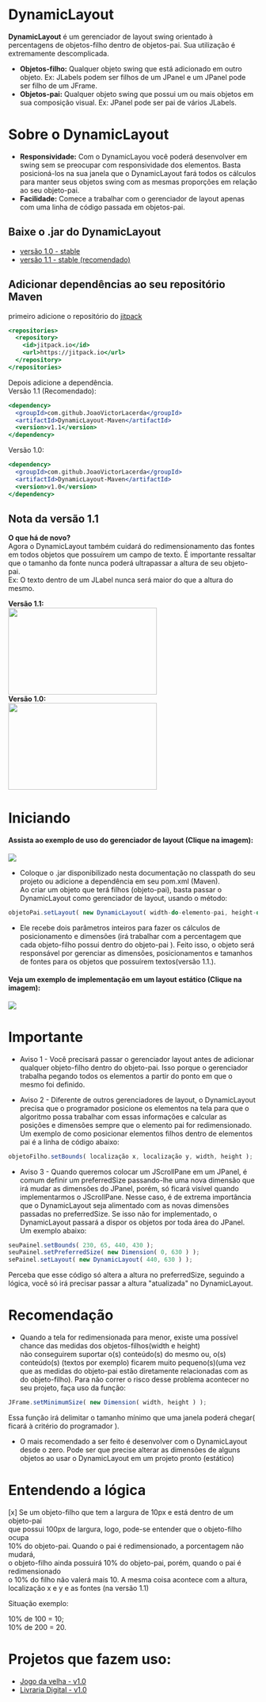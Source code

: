 
# DynamicLayout
**DynamicLayout** é um gerenciador de layout swing orientado à percentagens de objetos-filho dentro de objetos-pai. Sua utilização é extremamente descomplicada.  
- **Objetos-filho:** Qualquer objeto swing que está adicionado em outro objeto. Ex: JLabels podem ser filhos de um JPanel e um JPanel pode ser filho de um JFrame.
- **Objetos-pai:** Qualquer objeto swing que possui um ou mais objetos em sua composição visual. Ex: JPanel pode ser pai de vários JLabels.  
# Sobre o DynamicLayout
* **Responsividade:** Com o DynamicLayou você poderá desenvolver em swing sem se preocupar com responsividade dos elementos. Basta posicioná-los na sua janela que o DynamicLayout fará todos os cálculos para manter seus objetos swing com as mesmas proporções em relação ao seu objeto-pai.  
* **Facilidade:** Comece a trabalhar com o gerenciador de layout apenas com uma linha de código passada em objetos-pai.

## Baixe o .jar do DynamicLayout

- [versão 1.0 - stable](https://github.com/JoaoVictorLacerda/DynamicLayout/raw/main/Jar/DynamicLayout_1.0.jar)
- [versão 1.1 - stable (recomendado)](https://github.com/JoaoVictorLacerda/DynamicLayout/raw/main/Jar/DynamicLayout_1.1.jar)
## Adicionar dependências ao seu repositório Maven
primeiro adicione o repositório do [jitpack](https://jitpack.io/)
```jsx
<repositories>
  <repository>
    <id>jitpack.io</id>
    <url>https://jitpack.io</url>
  </repository>
</repositories>
```
Depois adicione a dependência.  
Versão 1.1 (Recomendado):
```jsx
<dependency>
  <groupId>com.github.JoaoVictorLacerda</groupId>
  <artifactId>DynamicLayout-Maven</artifactId>
  <version>v1.1</version>
</dependency>
```

Versão 1.0:
```jsx
<dependency>
  <groupId>com.github.JoaoVictorLacerda</groupId>
  <artifactId>DynamicLayout-Maven</artifactId>
  <version>v1.0</version>
</dependency>
```

## Nota da versão 1.1  
**O que há de novo?**    
Agora o DynamicLayout também cuidará do redimensionamento das fontes em todos objetos que possuírem um campo de texto. É importante ressaltar que o tamanho da fonte nunca poderá ultrapassar a altura de seu objeto-pai.  
Ex: O texto dentro de um JLabel nunca será maior do que a altura do mesmo.
<p>
 <b>Versão 1.1:</b> <br>
 <img width= "300"  height="175" src="./Gifs/DemoV1.1.gif"> <br>
  <b>Versão 1.0:</b> <br>
 <img width= "300"  height="175" src="./Gifs/DevoV1.0.gif">

</p>


# Iniciando
#### Assista ao exemplo de uso do gerenciador de layout (Clique na imagem):
[![](./Imgs/exemploDeUso.jpg)](http://www.youtube.com/watch?v=SAlTZ1a0dNk "Assista o vídeo")     
- Coloque o .jar disponibilizado nesta documentação no classpath do seu projeto ou adicione a dependência em seu pom.xml (Maven).  
Ao criar um objeto que terá filhos (objeto-pai), basta passar o DynamicLayout como gerenciador de layout, usando o método:
~~~jsx
objetoPai.setLayout( new DynamicLayout( width-do-elemento-pai, height-do-elemento-pai ) );
~~~
- Ele recebe dois parâmetros inteiros para fazer os cálculos de posicionamento e dimensões (irá trabalhar com a percentagem que cada objeto-filho possui dentro do objeto-pai ). Feito isso, o objeto será responsável por gerenciar as dimensões, posicionamentos e tamanhos de fontes para os objetos que possuírem textos(versão 1.1.).

#### Veja um exemplo de implementação em um layout estático (Clique na imagem):
[![](./Imgs/exemploLayoutEstatico.jpg)](http://www.youtube.com/watch?v=tZQjtU_Smd0 "Assista o vídeo")
# Importante  
- Aviso 1 - Você precisará passar o gerenciador layout antes de adicionar qualquer objeto-filho dentro do objeto-pai. Isso porque o gerenciador trabalha pegando todos os elementos a partir do ponto em que o mesmo foi definido.  

- Aviso 2 - Diferente de outros gerenciadores de layout, o DynamicLayout precisa que o programador posicione os elementos na tela para que o algoritmo possa trabalhar com essas informações e calcular as posições e dimensões sempre que o elemento pai for redimensionado. Um exemplo de como posicionar elementos filhos dentro de elementos pai é a linha de código abaixo:
~~~jsx
objetoFilho.setBounds( localização x, localização y, width, height );
~~~ 
- Aviso 3 - Quando queremos colocar um JScrollPane em um JPanel, é comum definir um preferredSize passando-lhe uma nova dimensão que irá mudar as dimensões do JPanel, porém, só ficará visível quando implementarmos o JScrollPane. Nesse caso, é de extrema importância que o DynamicLayout seja alimentado com as novas dimensões passadas no preferredSize. Se isso não for implementado, o DynamicLayout passará a dispor os objetos por toda área do JPanel. Um exemplo abaixo:
 ```jsx
seuPainel.setBounds( 230, 65, 440, 430 );  
seuPainel.setPreferredSize( new Dimension( 0, 630 ) ); 
sePainel.setLayout( new DynamicLayout( 440, 630 ) );  
```
Perceba que esse código só altera a altura no preferredSize, seguindo a lógica, você só irá precisar passar a altura "atualizada" no DynamicLayout.

# Recomendação

- Quando a tela for redimensionada para menor, existe uma possível chance das medidas dos objetos-filhos(width e height)  
não conseguirem suportar o(s) conteúdo(s) do mesmo ou, o(s) conteúdo(s) (textos por exemplo) ficarem muito pequeno(s)(uma vez que as medidas do objeto-pai estão diretamente relacionadas com as do objeto-filho). Para não correr o risco desse problema acontecer no seu projeto, faça uso da função: 
```jsx
JFrame.setMinimumSize( new Dimension( width, height ) );
```
Essa função irá delimitar o tamanho mínimo que uma janela poderá chegar( ficará à critério do programador ).  

- O mais recomendado a ser feito é desenvolver com o DynamicLayout desde o zero. Pode ser que precise alterar as dimensões de alguns objetos ao usar o DynamicLayout em um projeto pronto (estático)

# Entendendo a lógica

[x] Se um objeto-filho que tem a largura de 10px e está dentro de um objeto-pai  
que possui 100px de largura, logo, pode-se entender que o objeto-filho ocupa  
10% do objeto-pai. Quando o pai é redimensionado, a porcentagem não mudará,  
o objeto-filho ainda possuirá 10% do objeto-pai, porém, quando o pai é redimensionado  
o 10% do filho não valerá mais 10. A mesma coisa acontece com a altura, localização x e y e as fontes (na versão 1.1)  
  
Situação exemplo:  
  
10% de 100 = 10;  
10% de 200 = 20.

# Projetos que fazem uso:
- [Jogo da velha - v1.0](https://github.com/thenbhd22/JogoDaVelhaEmJava_3.0-Swing)
- [Livraria Digital - v1.0](https://github.com/thenbhd22/LivrariaDigital)
